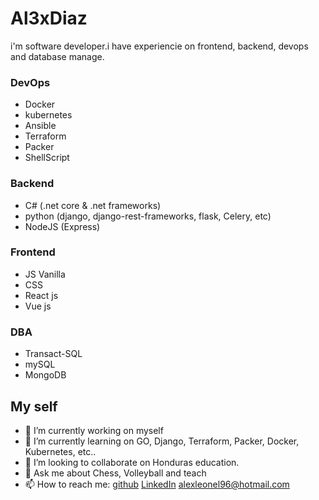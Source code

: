 # **Al3xDiaz**

i'm software developer.i have experiencie on frontend, backend, devops and database manage.
### DevOps
* Docker
* kubernetes
* Ansible
* Terraform
* Packer
* ShellScript
### Backend
* C# (.net core & .net frameworks)
* python (django, django-rest-frameworks, flask, Celery, etc)
* NodeJS (Express)
### Frontend
* JS Vanilla
* CSS
* React js
* Vue js
### DBA
* Transact-SQL
* mySQL
* MongoDB

## My self
- 🔭 I’m currently working on myself
- 🌱 I’m currently learning on GO, Django, Terraform, Packer, Docker, Kubernetes, etc..
- 👯 I’m looking to collaborate on Honduras education.
- 💬 Ask me about Chess, Volleyball and teach
- 📫 How to reach me: [github](http://github.com/al3xdiaz) [LinkedIn](https://www.linkedin.com/in/al3xdiaz/) alexleonel96@hotmail.com

